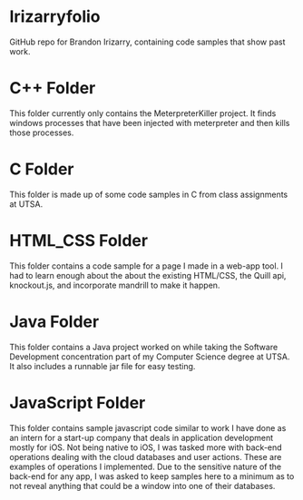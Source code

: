 # Irizarryfolio

   GitHub repo for Brandon Irizarry, containing code samples that show past work.

# C++ Folder

  This folder currently only contains the MeterpreterKiller project. It finds windows processes that 
  have been injected with meterpreter and then kills those processes.

# C Folder

   This folder is made up of some code samples in C from class assignments at UTSA.
   
# HTML_CSS Folder

   This folder contains a code sample for a page I made in a web-app tool. I had to learn enough about the about the 
   existing HTML/CSS, the Quill api, knockout.js, and incorporate mandrill to make it happen.
 
  
# Java Folder
   
   This folder contains a Java project worked on while taking the Software Development concentration part of my 
   Computer Science degree at UTSA. It also includes a runnable jar file for easy testing. 
   
   
# JavaScript Folder
     
  This folder contains sample javascript code similar to work I have done as an intern for a start-up company
  that deals in application development mostly for iOS. Not being native to iOS, I was tasked more with back-end 
  operations dealing with the cloud databases and user actions. These are examples of operations I implemented. Due 
  to the sensitive nature of the back-end for any app, I was asked to keep samples here to a minimum as to not reveal
  anything that could be a window into one of their databases.    
   
   
     
  
